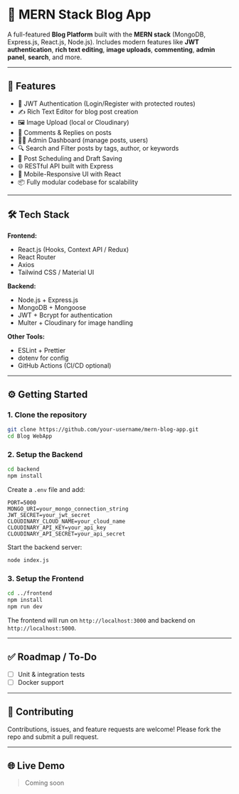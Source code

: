 


# 📝 MERN Stack Blog App

A full-featured **Blog Platform** built with the **MERN stack** (MongoDB, Express.js, React.js, Node.js). Includes modern features like **JWT authentication**, **rich text editing**, **image uploads**, **commenting**, **admin panel**, **search**, and more.

---

## 🚀 Features

- 🔐 JWT Authentication (Login/Register with protected routes)
- ✍️ Rich Text Editor for blog post creation
- 🖼️ Image Upload (local or Cloudinary)
- 💬 Comments & Replies on posts
- 🧑‍💼 Admin Dashboard (manage posts, users)
- 🔍 Search and Filter posts by tags, author, or keywords
- 📆 Post Scheduling and Draft Saving
- 🌐 RESTful API built with Express
- 📱 Mobile-Responsive UI with React
- 📦 Fully modular codebase for scalability

---

## 🛠️ Tech Stack

**Frontend:**
- React.js (Hooks, Context API / Redux)
- React Router
- Axios
- Tailwind CSS / Material UI

**Backend:**
- Node.js + Express.js
- MongoDB + Mongoose
- JWT + Bcrypt for authentication
- Multer + Cloudinary for image handling

**Other Tools:**
- ESLint + Prettier
- dotenv for config
- GitHub Actions (CI/CD optional)

---

## ⚙️ Getting Started

### 1. Clone the repository

```bash
git clone https://github.com/your-username/mern-blog-app.git
cd Blog WebApp
````

### 2. Setup the Backend

```bash
cd backend
npm install
```

Create a `.env` file and add:

```env
PORT=5000
MONGO_URI=your_mongo_connection_string
JWT_SECRET=your_jwt_secret
CLOUDINARY_CLOUD_NAME=your_cloud_name
CLOUDINARY_API_KEY=your_api_key
CLOUDINARY_API_SECRET=your_api_secret
```

Start the backend server:

```bash
node index.js
```

### 3. Setup the Frontend

```bash
cd ../frontend
npm install
npm run dev
```

The frontend will run on `http://localhost:3000` and backend on `http://localhost:5000`.

---


## ✅ Roadmap / To-Do

* [ ] Unit & integration tests
* [ ] Docker support

---

## 🤝 Contributing

Contributions, issues, and feature requests are welcome!
Please fork the repo and submit a pull request.




---

## 🌐 Live Demo

> Coming soon 
